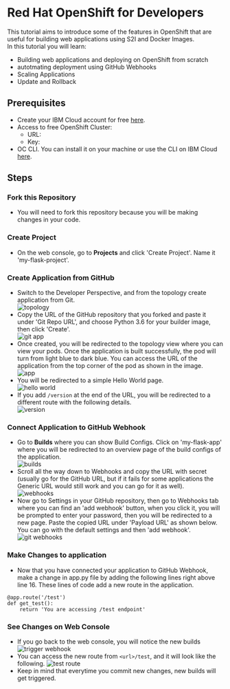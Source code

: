 # Red Hat OpenShift for Developers
This tutorial aims to introduce some of the features in OpenShift that are useful for building web applications using S2I and Docker Images.<br>
In this tutorial you will learn:<br>
- Building web applications and deploying on OpenShift from scratch
- autotmating deployment using GitHub Webhooks
- Scaling Applications
- Update and Rollback
## Prerequisites
- Create your IBM Cloud account for free <a href="#">here</a>.
- Access to free OpenShift Cluster:
  - URL:
  - Key:
- OC CLI. You can install it on your machine or use the CLI on IBM Cloud <a href="#">here</a>.
## Steps
### Fork this Repository
- You will need to fork this repository because you will be making changes in your code.
### Create Project
- On the web console, go to <b>Projects</b> and click 'Create Project'. Name it 'my-flask-project'.
### Create Application from GitHub
- Switch to the Developer Perspective, and from the topology create application from Git.<br>
![topology](https://user-images.githubusercontent.com/36239840/99640028-d47ba780-2a61-11eb-9345-eef6da18b245.JPG)
- Copy the URL of the GitHub repository that you forked and paste it under 'Git Repo URL', and choose Python 3.6 for your builder image, then click 'Create'.<br>
![git app](https://user-images.githubusercontent.com/36239840/99640275-1b699d00-2a62-11eb-9d8d-aab23c988e93.JPG)
- Once created, you will be redirected to the topology view where you can view your pods. Once the application is built successfully, the pod will turn from light blue to dark blue. You can access the URL of the application from the top corner of the pod as shown in the image.<br>
![app](https://user-images.githubusercontent.com/36239840/99641007-2244df80-2a63-11eb-85b4-20b575721aa3.JPG)
- You will be redirected to a simple Hello World page.<br>
![hello world](https://user-images.githubusercontent.com/36239840/99641191-5cae7c80-2a63-11eb-8f98-71ca6aef8bc2.JPG)
- If you add ```/version``` at the end of the URL, you will be redirected to a different route with the following details.<br>
![version](https://user-images.githubusercontent.com/36239840/99641407-a7c88f80-2a63-11eb-8603-e2189a76d3c9.JPG)

### Connect Application to GitHub Webhook
- Go to <b>Builds</b> where you can show Build Configs. Click on 'my-flask-app' where you will be redirected to an overview page of the build configs of the application.<br>
![builds](https://user-images.githubusercontent.com/36239840/99652342-25df6300-2a71-11eb-9cc6-5cc0618ac935.JPG)
- Scroll all the way down to Webhooks and copy the URL with secret (usually go for the GitHub URL, but if it fails for some applications the Generic URL would still work and you can go for it as well).<br>
![webhooks](https://user-images.githubusercontent.com/36239840/99652613-7656c080-2a71-11eb-993d-8a18d6059c04.JPG)
- Now go to Settings in your GitHub repository, then go to Webhooks tab where you can find an 'add webhook' button, when you click it, you will be prompted to enter your password, then you will be redirected to a new page. Paste the copied URL under 'Payload URL' as shown below. You can go with the default settings and then 'add webhook'.<br>
![git webhooks](https://user-images.githubusercontent.com/36239840/99653384-5e337100-2a72-11eb-9a5c-eb1b4008d057.JPG)


### Make Changes to application
- Now that you have connected your application to GitHub Webhook, make a change in app.py file by adding the following lines right above line 16. These lines of code add a new route in the application.
```
@app.route('/test')
def get_test():
    return 'You are accessing /test endpoint'
```
### See Changes on Web Console
- If you go back to the web console, you will notice the new builds
![trigger webhook](https://user-images.githubusercontent.com/36239840/99654077-45778b00-2a73-11eb-95a9-4b782bef4285.JPG)
- You can access the new route from ```<url>/test```, and it will look like the following.
![test route](https://user-images.githubusercontent.com/36239840/99654537-e8c8a000-2a73-11eb-8c29-286194266e61.JPG)
- Keep in mind that everytime you commit new changes, new builds will get triggered.

